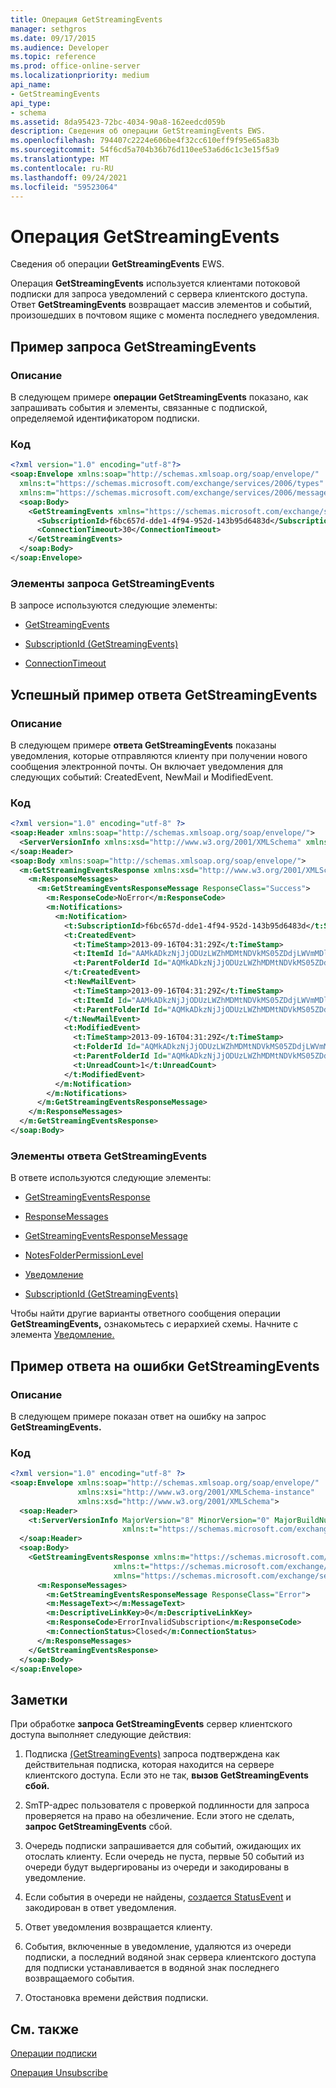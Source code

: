 ```yaml
---
title: Операция GetStreamingEvents
manager: sethgros
ms.date: 09/17/2015
ms.audience: Developer
ms.topic: reference
ms.prod: office-online-server
ms.localizationpriority: medium
api_name:
- GetStreamingEvents
api_type:
- schema
ms.assetid: 8da95423-72bc-4034-90a8-162eedcd059b
description: Сведения об операции GetStreamingEvents EWS.
ms.openlocfilehash: 794407c2224e606be4f32cc610eff9f95e65a83b
ms.sourcegitcommit: 54f6cd5a704b36b76d110ee53a6d6c1c3e15f5a9
ms.translationtype: MT
ms.contentlocale: ru-RU
ms.lasthandoff: 09/24/2021
ms.locfileid: "59523064"
---
```

# <a name="getstreamingevents-operation"></a>Операция GetStreamingEvents

Сведения об операции **GetStreamingEvents** EWS. 
  
Операция **GetStreamingEvents** используется клиентами потоковой подписки для запроса уведомлений с сервера клиентского доступа. Ответ **GetStreamingEvents** возвращает массив элементов и событий, произошедших в почтовом ящике с момента последнего уведомления. 
  
## <a name="getstreamingevents-request-example"></a>Пример запроса GetStreamingEvents

### <a name="description"></a>Описание

В следующем примере **операции GetStreamingEvents** показано, как запрашивать события и элементы, связанные с подпиской, определяемой идентификатором подписки. 
  
### <a name="code"></a>Код

```XML
<?xml version="1.0" encoding="utf-8"?>
<soap:Envelope xmlns:soap="http://schemas.xmlsoap.org/soap/envelope/"
  xmlns:t="https://schemas.microsoft.com/exchange/services/2006/types"
  xmlns:m="https://schemas.microsoft.com/exchange/services/2006/messages">
  <soap:Body>
    <GetStreamingEvents xmlns="https://schemas.microsoft.com/exchange/services/2006/messages">
      <SubscriptionId>f6bc657d-dde1-4f94-952d-143b95d6483d</SubscriptionId>
      <ConnectionTimeout>30</ConnectionTimeout>
    </GetStreamingEvents>
  </soap:Body>
</soap:Envelope>
```

### <a name="getstreamingevents-request-elements"></a>Элементы запроса GetStreamingEvents

В запросе используются следующие элементы:
  
- [GetStreamingEvents](getstreamingevents.md)
    
- [SubscriptionId (GetStreamingEvents)](subscriptionid-getstreamingevents.md)
    
- [ConnectionTimeout](connectiontimeout.md)
    
## <a name="successful-getstreamingevents-response-example"></a>Успешный пример ответа GetStreamingEvents

### <a name="description"></a>Описание

В следующем примере **ответа GetStreamingEvents** показаны уведомления, которые отправляются клиенту при получении нового сообщения электронной почты. Он включает уведомления для следующих событий: CreatedEvent, NewMail и ModifiedEvent. 
  
### <a name="code"></a>Код

```XML
<?xml version="1.0" encoding="utf-8" ?>
<soap:Header xmlns:soap="http://schemas.xmlsoap.org/soap/envelope/">
  <ServerVersionInfo xmlns:xsd="http://www.w3.org/2001/XMLSchema" xmlns:xsi="http://www.w3.org/2001/XMLSchema-instance" MajorVersion="15" MinorVersion="0" MajorBuildNumber="775" MinorBuildNumber="7" Version="V2_4" xmlns="https://schemas.microsoft.com/exchange/services/2006/types" />
</soap:Header>
<soap:Body xmlns:soap="http://schemas.xmlsoap.org/soap/envelope/">
  <m:GetStreamingEventsResponse xmlns:xsd="http://www.w3.org/2001/XMLSchema" xmlns:xsi="http://www.w3.org/2001/XMLSchema-instance" xmlns:t="https://schemas.microsoft.com/exchange/services/2006/types" xmlns:m="https://schemas.microsoft.com/exchange/services/2006/messages">
    <m:ResponseMessages>
      <m:GetStreamingEventsResponseMessage ResponseClass="Success">
        <m:ResponseCode>NoError</m:ResponseCode>
        <m:Notifications>
          <m:Notification>
            <t:SubscriptionId>f6bc657d-dde1-4f94-952d-143b95d6483d</t:SubscriptionId>
            <t:CreatedEvent>
              <t:TimeStamp>2013-09-16T04:31:29Z</t:TimeStamp>
              <t:ItemId Id="AAMkADkzNjJjODUzLWZhMDMtNDVkMS05ZDdjLWVmMDlkYjQ1Zjc4MwBGAAAAAABSSWVKrmGUTJE+MVIvofglBwDZGACZQpSgSpyNkexYe2b7AAAAAAENAADZGACZQpSgSpyNkexYe2b7AAANGFYwAAA=" ChangeKey="CQAAAA==" />
              <t:ParentFolderId Id="AQMkADkzNjJjODUzLWZhMDMtNDVkMS05ZDdjLWVmMDlkYjQ1Zjc4MwAuAAADUkllSq5hlEyRPjFSL6H4JQEA2RgAmUKUoEqcjZHsWHtm+wAAAgENAAAA" ChangeKey="AQAAAA==" />
            </t:CreatedEvent>
            <t:NewMailEvent>
              <t:TimeStamp>2013-09-16T04:31:29Z</t:TimeStamp>
              <t:ItemId Id="AAMkADkzNjJjODUzLWZhMDMtNDVkMS05ZDdjLWVmMDlkYjQ1Zjc4MwBGAAAAAABSSWVKrmGUTJE+MVIvofglBwDZGACZQpSgSpyNkexYe2b7AAAAAAENAADZGACZQpSgSpyNkexYe2b7AAANGFYwAAA=" ChangeKey="CQAAAA==" />
              <t:ParentFolderId Id="AQMkADkzNjJjODUzLWZhMDMtNDVkMS05ZDdjLWVmMDlkYjQ1Zjc4MwAuAAADUkllSq5hlEyRPjFSL6H4JQEA2RgAmUKUoEqcjZHsWHtm+wAAAgENAAAA" ChangeKey="AQAAAA==" />
            </t:NewMailEvent>
            <t:ModifiedEvent>
              <t:TimeStamp>2013-09-16T04:31:29Z</t:TimeStamp>
              <t:FolderId Id="AQMkADkzNjJjODUzLWZhMDMtNDVkMS05ZDdjLWVmMDlkYjQ1Zjc4MwAuAAADUkllSq5hlEyRPjFSL6H4JQEA2RgAmUKUoEqcjZHsWHtm+wAAAgENAAAA" ChangeKey="AQAAAA==" />
              <t:ParentFolderId Id="AQMkADkzNjJjODUzLWZhMDMtNDVkMS05ZDdjLWVmMDlkYjQ1Zjc4MwAuAAADUkllSq5hlEyRPjFSL6H4JQEA2RgAmUKUoEqcjZHsWHtm+wAAAgEJAAAA" ChangeKey="AQAAAA==" />
              <t:UnreadCount>1</t:UnreadCount>
            </t:ModifiedEvent>
          </m:Notification>
        </m:Notifications>
      </m:GetStreamingEventsResponseMessage>
    </m:ResponseMessages>
  </m:GetStreamingEventsResponse>
</soap:Body>
```

### <a name="getstreamingevents-response-elements"></a>Элементы ответа GetStreamingEvents

В ответе используются следующие элементы:
  
- [GetStreamingEventsResponse](getstreamingeventsresponse.md)
    
- [ResponseMessages](responsemessages.md)
    
- [GetStreamingEventsResponseMessage](getstreamingeventsresponsemessage.md)
    
- [NotesFolderPermissionLevel](notesfolderpermissionlevel.md)
    
- [Уведомление](notification-ex15websvcsotherref.md)
    
- [SubscriptionId (GetStreamingEvents)](subscriptionid-getstreamingevents.md)
    
Чтобы найти другие варианты ответного сообщения операции **GetStreamingEvents,** ознакомьтесь с иерархией схемы. Начните с элемента [Уведомление.](notification-ex15websvcsotherref.md) 
  
## <a name="getstreamingevents-error-response-example"></a>Пример ответа на ошибки GetStreamingEvents

### <a name="description"></a>Описание

В следующем примере показан ответ на ошибку на запрос **GetStreamingEvents.** 
  
### <a name="code"></a>Код

```XML
<?xml version="1.0" encoding="utf-8" ?>
<soap:Envelope xmlns:soap="http://schemas.xmlsoap.org/soap/envelope/" 
               xmlns:xsi="http://www.w3.org/2001/XMLSchema-instance" 
               xmlns:xsd="http://www.w3.org/2001/XMLSchema">
  <soap:Header>
    <t:ServerVersionInfo MajorVersion="8" MinorVersion="0" MajorBuildNumber="628" MinorBuildNumber="0" 
                         xmlns:t="https://schemas.microsoft.com/exchange/services/2006/types" />
  </soap:Header>
  <soap:Body>
    <GetStreamingEventsResponse xmlns:m="https://schemas.microsoft.com/exchange/services/2006/messages" 
                       xmlns:t="https://schemas.microsoft.com/exchange/services/2006/types" 
                       xmlns="https://schemas.microsoft.com/exchange/services/2006/messages">
      <m:ResponseMessages>
        <m:GetStreamingEventsResponseMessage ResponseClass="Error">
        <m:MessageText></m:MessageText>
        <m:DescriptiveLinkKey>0</m:DescriptiveLinkKey>
        <m:ResponseCode>ErrorInvalidSubscription</m:ResponseCode>
        <m:ConnectionStatus>Closed</m:ConnectionStatus>
      </m:ResponseMessages>
    </GetStreamingEventsResponse>
  </soap:Body>
</soap:Envelope>
```

## <a name="remarks"></a>Заметки

При обработке **запроса GetStreamingEvents** сервер клиентского доступа выполняет следующие действия: 
  
1. Подписка [(GetStreamingEvents)](subscriptionid-getstreamingevents.md) запроса подтверждена как действительная подписка, которая находится на сервере клиентского доступа. Если это не так, **вызов GetStreamingEvents сбой.** 
    
2. SmTP-адрес пользователя с проверкой подлинности для запроса проверяется на право на обезличение. Если этого не сделать, **запрос GetStreamingEvents** сбой. 
    
3. Очередь подписки запрашивается для событий, ожидающих их отослать клиенту. Если очередь не пуста, первые 50 событий из очереди будут выдергированы из очереди и закодированы в уведомление.
    
4. Если события в очереди не найдены, [создается StatusEvent](statusevent.md) и закодирован в ответ уведомления. 
    
5. Ответ уведомления возвращается клиенту.
    
6. События, включенные в уведомление, удаляются из очереди подписки, а последний водяной знак сервера клиентского доступа для подписки устанавливается в водяной знак последнего возвращаемого события.
    
7. Отостановка времени действия подписки.
    
## <a name="see-also"></a>См. также



[Операции подписки](subscribe-operation.md)
  
[Операция Unsubscribe](unsubscribe-operation.md)


